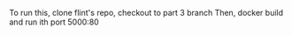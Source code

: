 To run this, clone flint's repo, checkout to part 3 branch
Then, docker build and run ith port 5000:80